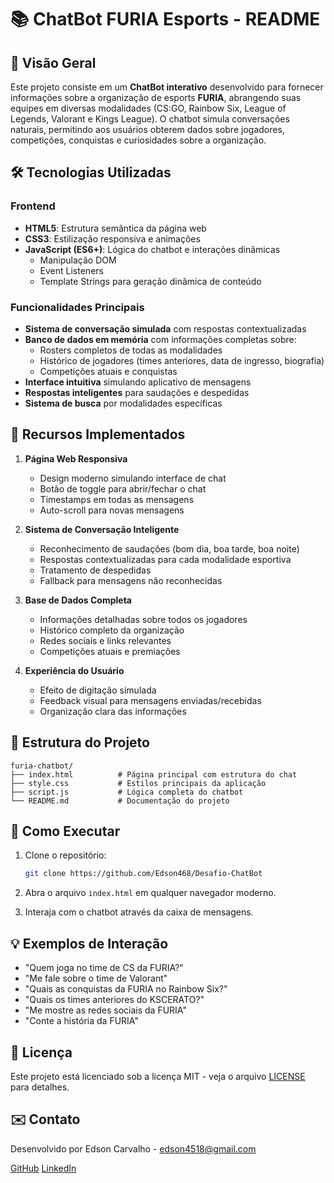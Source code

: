 # 📚 ChatBot FURIA Esports - README

## 🚀 Visão Geral

Este projeto consiste em um **ChatBot interativo** desenvolvido para fornecer informações sobre a organização de esports **FURIA**, abrangendo suas equipes em diversas modalidades (CS:GO, Rainbow Six, League of Legends, Valorant e Kings League). O chatbot simula conversações naturais, permitindo aos usuários obterem dados sobre jogadores, competições, conquistas e curiosidades sobre a organização.

## 🛠️ Tecnologias Utilizadas

### Frontend
- **HTML5**: Estrutura semântica da página web
- **CSS3**: Estilização responsiva e animações
- **JavaScript (ES6+)**: Lógica do chatbot e interações dinâmicas
  - Manipulação DOM
  - Event Listeners
  - Template Strings para geração dinâmica de conteúdo

### Funcionalidades Principais
- **Sistema de conversação simulada** com respostas contextualizadas
- **Banco de dados em memória** com informações completas sobre:
  - Rosters completos de todas as modalidades
  - Histórico de jogadores (times anteriores, data de ingresso, biografia)
  - Competições atuais e conquistas
- **Interface intuitiva** simulando aplicativo de mensagens
- **Respostas inteligentes** para saudações e despedidas
- **Sistema de busca** por modalidades específicas

## 🌟 Recursos Implementados

1. **Página Web Responsiva**
   - Design moderno simulando interface de chat
   - Botão de toggle para abrir/fechar o chat
   - Timestamps em todas as mensagens
   - Auto-scroll para novas mensagens

2. **Sistema de Conversação Inteligente**
   - Reconhecimento de saudações (bom dia, boa tarde, boa noite)
   - Respostas contextualizadas para cada modalidade esportiva
   - Tratamento de despedidas
   - Fallback para mensagens não reconhecidas

3. **Base de Dados Completa**
   - Informações detalhadas sobre todos os jogadores
   - Histórico completo da organização
   - Redes sociais e links relevantes
   - Competições atuais e premiações

4. **Experiência do Usuário**
   - Efeito de digitação simulada
   - Feedback visual para mensagens enviadas/recebidas
   - Organização clara das informações

## 📂 Estrutura do Projeto

```
furia-chatbot/
├── index.html          # Página principal com estrutura do chat
├── style.css           # Estilos principais da aplicação
├── script.js           # Lógica completa do chatbot
└── README.md           # Documentação do projeto
```

## 🏁 Como Executar

1. Clone o repositório:
   ```bash
   git clone https://github.com/Edson468/Desafio-ChatBot
   ```

2. Abra o arquivo `index.html` em qualquer navegador moderno.

3. Interaja com o chatbot através da caixa de mensagens.

## 💡 Exemplos de Interação

- "Quem joga no time de CS da FURIA?"
- "Me fale sobre o time de Valorant"
- "Quais as conquistas da FURIA no Rainbow Six?"
- "Quais os times anteriores do KSCERATO?"
- "Me mostre as redes sociais da FURIA"
- "Conte a história da FURIA"

## 📝 Licença

Este projeto está licenciado sob a licença MIT - veja o arquivo [LICENSE](LICENSE) para detalhes.

## ✉️ Contato

Desenvolvido por Edson Carvalho - edson4518@gmail.com

[GitHub](https://github.com/Edson468)
[LinkedIn
](https://www.linkedin.com/in/edson-carvalho-213b051b1/)
